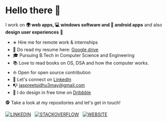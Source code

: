 # Hello there 👋

I work on **🌍 web apps, 💻 windows software and 📱 android apps** and also **design user experiences** 🎨    

* ✈️   Hire me for remote work & internships
* 💼   Do read my resume here: [Google drive](https://drive.google.com/file/d/1YzHvuccEFF_KV7W0cKScEYwktkd1kE0s/view)
* 🎓   Pursuing B.Tech in Computer Science and Engineering
* 📚   Love to read books on OS, DSA and how the computer works.
* ⛵   Open for open source contribution
* 🎉   Let's connect on [LinkedIn](https://www.linkedin.com/in/jaspreetsidhu13/)
* 📭   jaspreetsidhu3may@gmail.com
* 🎨   I do design in free time on [Dribbble](https://dribbble.com/Jaspreet_Sidhu)

🕵 Take a look at my repositories and let's get in touch!

[![LINKEDIN][5.1]][5] &nbsp;
[![STACKOVERFLOW][6.1]][6] &nbsp;
[![WEBSITE][7.1]][7] &nbsp;




[5.1]: http://ishandeveloper.com/ishandeveloper/icons/linkedin.png (LinkedIn Icon)
[6.1]: http://ishandeveloper.com/ishandeveloper/icons/stack-overflow.png (StackOverFlow Icon)
[7.1]: http://ishandeveloper.com/ishandeveloper/icons/web.png (Web Icon)

[5]: https://www.linkedin.com/in/jaspreetsidhu13/
[6]: https://github.com/jaspreetsidhu3/
[7]: https://github.com/jaspreetsidhu3/
